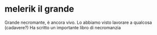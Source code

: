 # melerik il grande

Grande necromante, è ancora vivo.
Lo abbiamo visto lavorare a qualcosa (cadavere?)
Ha scritto un importante libro di necromanzia